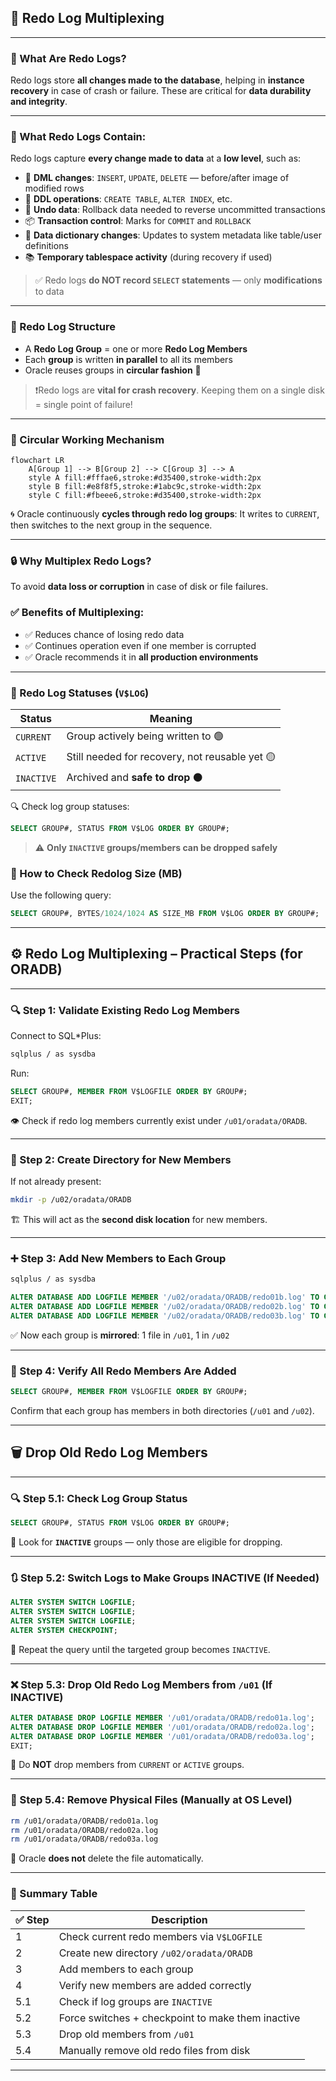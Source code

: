 
## 🔁 Redo Log Multiplexing

---

### 📘 What Are Redo Logs?

Redo logs store **all changes made to the database**, helping in **instance recovery** in case of crash or failure. These are critical for **data durability and integrity**.

---

### 🧾 What Redo Logs Contain:

Redo logs capture **every change made to data** at a **low level**, such as:

* 📝 **DML changes**:
  `INSERT`, `UPDATE`, `DELETE` — before/after image of modified rows
* 🔧 **DDL operations**:
  `CREATE TABLE`, `ALTER INDEX`, etc.
* 🧱 **Undo data**:
  Rollback data needed to reverse uncommitted transactions
* 📦 **Transaction control**:
  Marks for `COMMIT` and `ROLLBACK`
* 🔄 **Data dictionary changes**:
  Updates to system metadata like table/user definitions
* 📚 **Temporary tablespace activity** (during recovery if used)

> ✅ Redo logs **do NOT record `SELECT` statements** — only **modifications** to data

---

### 🧩 Redo Log Structure

* A **Redo Log Group** = one or more **Redo Log Members**
* Each **group** is written **in parallel** to all its members
* Oracle reuses groups in **circular fashion** 🔄

> ❗Redo logs are **vital for crash recovery**. Keeping them on a single disk = single point of failure!

---

### 🔄 Circular Working Mechanism

```mermaid
flowchart LR
    A[Group 1] --> B[Group 2] --> C[Group 3] --> A
    style A fill:#fffae6,stroke:#d35400,stroke-width:2px
    style B fill:#e8f8f5,stroke:#1abc9c,stroke-width:2px
    style C fill:#fbeee6,stroke:#d35400,stroke-width:2px
```

🌀 Oracle continuously **cycles through redo log groups**:
It writes to `CURRENT`, then switches to the next group in the sequence.

---

### 🔒 Why Multiplex Redo Logs?

To avoid **data loss or corruption** in case of disk or file failures.

### ✅ Benefits of Multiplexing:

* ✅ Reduces chance of losing redo data
* ✅ Continues operation even if one member is corrupted
* ✅ Oracle recommends it in **all production environments**

---

### 🧠 Redo Log Statuses (`V$LOG`)

| Status     | Meaning                                        |
| ---------- | ---------------------------------------------- |
| `CURRENT`  | Group actively being written to 🟢             |
| `ACTIVE`   | Still needed for recovery, not reusable yet 🟡 |
| `INACTIVE` | Archived and **safe to drop** ⚫                |

🔍 Check log group statuses:

```sql
SELECT GROUP#, STATUS FROM V$LOG ORDER BY GROUP#;
```
> ⚠️ **Only `INACTIVE` groups/members can be dropped safely**

### 📏 How to Check Redolog Size (MB)

Use the following query:

```sql
SELECT GROUP#, BYTES/1024/1024 AS SIZE_MB FROM V$LOG ORDER BY GROUP#;
```
---

## ⚙️ Redo Log Multiplexing – Practical Steps (for ORADB)

---

### 🔍 Step 1: Validate Existing Redo Log Members

Connect to SQL\*Plus:

```bash
sqlplus / as sysdba
```

Run:

```sql
SELECT GROUP#, MEMBER FROM V$LOGFILE ORDER BY GROUP#;
EXIT;
```

👁️ Check if redo log members currently exist under `/u01/oradata/ORADB`.

---

### 📁 Step 2: Create Directory for New Members

If not already present:

```bash
mkdir -p /u02/oradata/ORADB
```

🏗️ This will act as the **second disk location** for new members.

---

### ➕ Step 3: Add New Members to Each Group

```bash
sqlplus / as sysdba
```

```sql
ALTER DATABASE ADD LOGFILE MEMBER '/u02/oradata/ORADB/redo01b.log' TO GROUP 1;
ALTER DATABASE ADD LOGFILE MEMBER '/u02/oradata/ORADB/redo02b.log' TO GROUP 2;
ALTER DATABASE ADD LOGFILE MEMBER '/u02/oradata/ORADB/redo03b.log' TO GROUP 3;
```

✅ Now each group is **mirrored**: 1 file in `/u01`, 1 in `/u02`

---

### 🧾 Step 4: Verify All Redo Members Are Added

```sql
SELECT GROUP#, MEMBER FROM V$LOGFILE ORDER BY GROUP#;
```

Confirm that each group has members in both directories (`/u01` and `/u02`).

---

## 🗑️ Drop Old Redo Log Members 

---

### 🔍 Step 5.1: Check Log Group Status

```sql
SELECT GROUP#, STATUS FROM V$LOG ORDER BY GROUP#;
```

🎯 Look for **`INACTIVE`** groups — only those are eligible for dropping.

---

### 🔃 Step 5.2: Switch Logs to Make Groups INACTIVE (If Needed)

```sql
ALTER SYSTEM SWITCH LOGFILE;
ALTER SYSTEM SWITCH LOGFILE;
ALTER SYSTEM SWITCH LOGFILE;
ALTER SYSTEM CHECKPOINT;
```

🔁 Repeat the query until the targeted group becomes `INACTIVE`.

---

### ❌ Step 5.3: Drop Old Redo Log Members from `/u01` (If INACTIVE)

```sql
ALTER DATABASE DROP LOGFILE MEMBER '/u01/oradata/ORADB/redo01a.log';
ALTER DATABASE DROP LOGFILE MEMBER '/u01/oradata/ORADB/redo02a.log';
ALTER DATABASE DROP LOGFILE MEMBER '/u01/oradata/ORADB/redo03a.log';
EXIT;
```

🚫 Do **NOT** drop members from `CURRENT` or `ACTIVE` groups.

---

### 🧹 Step 5.4: Remove Physical Files (Manually at OS Level)

```bash
rm /u01/oradata/ORADB/redo01a.log
rm /u01/oradata/ORADB/redo02a.log
rm /u01/oradata/ORADB/redo03a.log
```

📁 Oracle **does not** delete the file automatically.

---

### 📌 Summary Table

| ✅ Step | Description                                       |
| ------ | ------------------------------------------------- |
| 1      | Check current redo members via `V$LOGFILE`        |
| 2      | Create new directory `/u02/oradata/ORADB`         |
| 3      | Add members to each group                         |
| 4      | Verify new members are added correctly            |
| 5.1    | Check if log groups are `INACTIVE`                |
| 5.2    | Force switches + checkpoint to make them inactive |
| 5.3    | Drop old members from `/u01`                      |
| 5.4    | Manually remove old redo files from disk          |

---
